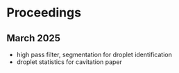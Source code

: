 # Proceedings

## March 2025

- high pass filter, segmentation for droplet identification
- droplet statistics for cavitation paper
